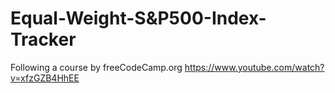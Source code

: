 # Equal-Weight-S&P500-Index-Tracker
Following a course by freeCodeCamp.org https://www.youtube.com/watch?v=xfzGZB4HhEE
